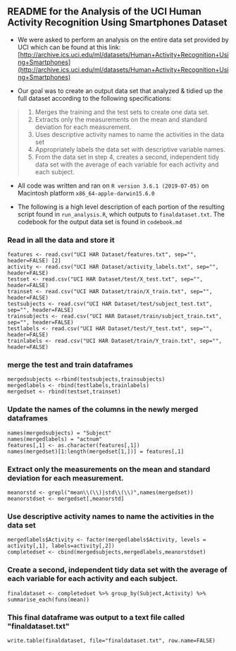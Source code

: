 ## README for the Analysis of the UCI Human Activity Recognition Using Smartphones Dataset

* We were asked to perform an analysis on the entire data set provided by UCI which can be found at this link: [http://archive.ics.uci.edu/ml/datasets/Human+Activity+Recognition+Using+Smartphones](http://archive.ics.uci.edu/ml/datasets/Human+Activity+Recognition+Using+Smartphones)

* Our goal was to create an output data set that analyzed & tidied up the full dataset according to the following specifications:

> 1. Merges the training and the test sets to create one data set.
> 2. Extracts only the measurements on the mean and standard deviation for each measurement.
> 3. Uses descriptive activity names to name the activities in the data set
> 4. Appropriately labels the data set with descriptive variable names.
> 5. From the data set in step 4, creates a second, independent tidy data set with the average of each variable for each activity and each subject.

* All code was written and ran on `R version 3.6.1 (2019-07-05)` on Macintosh platform `x86_64-apple-darwin15.6.0`

* The following is a high level description of each portion of the resulting script found in `run_analysis.R`, which outputs to `finaldataset.txt`.  The codebook for the output data set is found in `codebook.md` 


### Read in all the data and store it
```
features <- read.csv("UCI HAR Dataset/features.txt", sep="", header=FALSE) [2]
activity <- read.csv("UCI HAR Dataset/activity_labels.txt", sep="", header=FALSE)
testset <- read.csv("UCI HAR Dataset/test/X_test.txt", sep="", header=FALSE)
trainset <- read.csv("UCI HAR Dataset/train/X_train.txt", sep="", header=FALSE)
testsubjects <- read.csv("UCI HAR Dataset/test/subject_test.txt", sep="", header=FALSE)
trainsubjects <- read.csv("UCI HAR Dataset/train/subject_train.txt", sep="", header=FALSE)
testlabels <- read.csv("UCI HAR Dataset/test/Y_test.txt", sep="", header=FALSE)
trainlabels <- read.csv("UCI HAR Dataset/train/Y_train.txt", sep="", header=FALSE)
```

### merge the test and train dataframes
```
mergedsubjects <-rbind(testsubjects,trainsubjects)
mergedlabels <- rbind(testlabels,trainlabels)
mergedset <- rbind(testset,trainset)
```

### Update the names of the columns in the newly merged dataframes
```
names(mergedsubjects) = "Subject"
names(mergedlabels) = "actnum"
features[,1] <- as.character(features[,1])
names(mergedset)[1:length(mergedset[1,])] = features[,1]
```

### Extract only the measurements on the mean and standard deviation for each measurement.
```
meanorstd <- grepl("mean\\(\\)|std\\(\\)",names(mergedset))
meanorstdset <- mergedset[,meanorstd]
```

### Use descriptive activity names to name the activities in the data set
```
mergedlabels$Activity <- factor(mergedlabels$Activity, levels = activity[,1], labels=activity[,2])
completedset <- cbind(mergedsubjects,mergedlabels,meanorstdset)
```
### Create a second, independent tidy data set with the average of each variable for each activity and each subject.
```
finaldataset <- completedset %>% group_by(Subject,Activity) %>% summarise_each(funs(mean))
```
### This final dataframe was output to a text file called "finaldataset.txt"
```
write.table(finaldataset, file="finaldataset.txt", row.name=FALSE)
```

